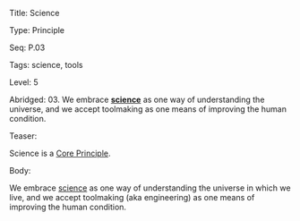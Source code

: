 Title:  Science

Type:   Principle

Seq:    P.03

Tags:   science, tools

Level:  5

Abridged: 03. We embrace **[science](https://www.practopians.org/tags/science.html)** as one way of understanding the universe, and we accept toolmaking as one means of improving the human condition.

Teaser: 
 
Science is a [Core Principle](../core/principles.html).

Body:   
 
We embrace [science][] as one way of understanding the universe in which we live, and we accept toolmaking (aka engineering) as one means of improving the human condition.

[science]:            ../tags/science.html


